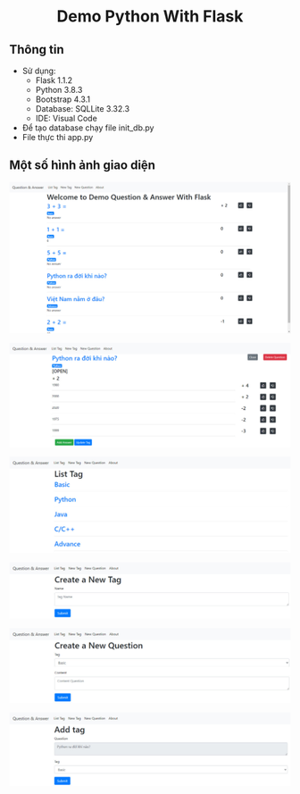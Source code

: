 # <div align = "center">Demo Python With Flask</div>
## Thông tin
- Sử dụng:
    - Flask 1.1.2
    - Python 3.8.3
    - Bootstrap 4.3.1
    - Database: SQLLite 3.32.3
    - IDE: Visual Code
- Để tạo database chạy file init_db.py
- File thực thi app.py
## Một số hình ảnh giao diện
![image](https://github.com/VMHDev/python_flask/blob/master/screenshot/flask/01.jpg?raw=true)

![image](https://github.com/VMHDev/python_flask/blob/master/screenshot/flask/02.jpg?raw=true)

![image](https://github.com/VMHDev/python_flask/blob/master/screenshot/flask/03.jpg?raw=true)

![image](https://github.com/VMHDev/python_flask/blob/master/screenshot/flask/04.jpg?raw=true)

![image](https://github.com/VMHDev/python_flask/blob/master/screenshot/flask/05.jpg?raw=true)

![image](https://github.com/VMHDev/python_flask/blob/master/screenshot/flask/06.jpg?raw=true)
